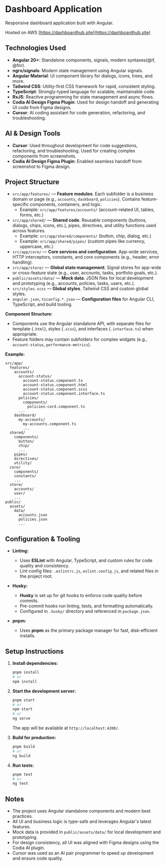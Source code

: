 # Dashboard Application

Responsive dashboard application built with Angular.

Hosted on AWS
[https://dashboardhub.site](https://dashboardhub.site)

## Technologies Used

- **Angular 20+**: Standalone components, signals, modern syntaxes(@if, @for).
- **ngrx/signals**: Modern state management using Angular signals.
- **Angular Material**: UI component library for dialogs, icons, trees, and more.
- **Tailwind CSS**: Utility-first CSS framework for rapid, consistent styling.
- **TypeScript**: Strongly-typed language for scalable, maintainable code.
- **RxJS**: Reactive programming for state management and async flows.
- **Codia AI Design Figma Plugin**: Used for design handoff and generating UI code from Figma designs.
- **Cursor**: AI coding assistant for code generation, refactoring, and troubleshooting.

## AI & Design Tools

- **Cursor**: Used throughout development for code suggestions, refactoring, and troubleshooting. Used for creating complex components from screenshots.
- **Codia AI Design Figma Plugin**: Enabled seamless handoff from screenshot to Figma design.

## Project Structure

- `src/app/features/` — **Feature modules**. Each subfolder is a business domain or page (e.g., `accounts`, `dashboard`, `policies`). Contains feature-specific components, containers, and logic.
  - Example: `src/app/features/accounts/` (account-related UI, tables, forms, etc.)
- `src/app/shared/` — **Shared code**. Reusable components (buttons, dialogs, chips, icons, etc.), pipes, directives, and utility functions used across features.
  - Example: `src/app/shared/components/` (button, chip, dialog, etc.)
  - Example: `src/app/shared/pipes/` (custom pipes like currency, uppercase, etc.)
- `src/app/core/` — **Core services and configuration**. App-wide services, HTTP interceptors, constants, and core components (e.g., header, error handling).
- `src/app/store/` — **Global state management**. Signal stores for app-wide or cross-feature state (e.g., user, accounts, tasks, portfolio goals, etc.).
- `public/assets/data/` — **Mock data**. JSON files for local development and prototyping (e.g., accounts, policies, tasks, users, etc.).
- `src/styles.scss` — **Global styles**. Tailwind CSS and custom global styles.
- `angular.json`, `tsconfig.*.json` — **Configuration files** for Angular CLI, TypeScript, and build tooling.

**Component Structure:**

- Components use the Angular standalone API, with separate files for template (`.html`), styles (`.scss`), and interfaces (`.interface.ts`) when appropriate.
- Feature folders may contain subfolders for complex widgets (e.g., `account-status`, `performance-metrics`).

**Example:**

```
src/app/
  features/
    accounts/
      account-status/
        account-status.component.ts
        account-status.component.html
        account-status.component.scss
        account-status.component.interface.ts
      policies/
        components/
          policies-card.component.ts
      ...
    dashboard/
      my-accounts/
        my-accounts.component.ts
        ...
  shared/
    components/
      button/
      chip/
      ...
    pipes/
    directives/
    utility/
  core/
    components/
    constants/
    ...
  store/
    accounts/
    user/
    ...
public/
  assets/
    data/
      accounts.json
      policies.json
      ...
```

## Configuration & Tooling

- **Linting:**
  - Uses **ESLint** with Angular, TypeScript, and custom rules for code quality and consistency.
  - Lint config files: `.eslintrc.js`, `eslint.config.js`, and related files in the project root.

- **Husky:**
  - **Husky** is set up for git hooks to enforce code quality before commits.
  - Pre-commit hooks run linting, tests, and formatting automatically.
  - Configured in `.husky/` directory and referenced in `package.json`.

- **pnpm:**
  - Uses **pnpm** as the primary package manager for fast, disk-efficient installs.

## Setup Instructions

1. **Install dependencies:**

   ```bash
   pnpm install
   # or
   npm install
   ```

2. **Start the development server:**

   ```bash
   pnpm start
   # or
   npm start
   # or
   ng serve
   ```

   The app will be available at `http://localhost:4200/`.

3. **Build for production:**

   ```bash
   pnpm build
   # or
   ng build
   ```

4. **Run tests:**
   ```bash
   pnpm test
   # or
   ng test
   ```

## Notes

- The project uses Angular standalone components and modern best practices.
- All UI and business logic is type-safe and leverages Angular's latest features.
- Mock data is provided in `public/assets/data/` for local development and prototyping.
- For design consistency, all UI was aligned with Figma designs using the Codia AI plugin.
- Cursor was used as an AI pair programmer to speed up development and ensure code quality.
